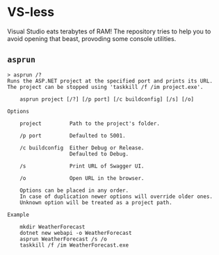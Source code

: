 # VS-less

Visual Studio eats terabytes of RAM! The repository tries to help you to avoid
opening that beast, provoding some console utilities.

## `asprun`

```console
> asprun /?
Runs the ASP.NET project at the specified port and prints its URL.
The project can be stopped using 'taskkill /f /im project.exe'.   

    asprun project [/?] [/p port] [/c buildconfig] [/s] [/o]      

Options

    project         Path to the project's folder. 

    /p port         Defaulted to 5001.      

    /c buildconfig  Either Debug or Release.
                    Defaulted to Debug.     

    /s              Print URL of Swagger UI.

    /o              Open URL in the browser.

    Options can be placed in any order.
    In case of duplication newer options will override older ones.
    Unknown option will be treated as a project path.

Example

    mkdir WeatherForecast
    dotnet new webapi -o WeatherForecast
    asprun WeatherForecast /s /o
    taskkill /f /im WeatherForecast.exe
```
